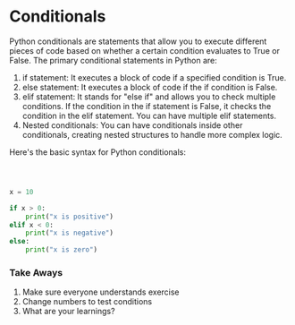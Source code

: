# Conditionals


Python conditionals are statements that allow you to execute different pieces of code based on whether a certain condition evaluates to True or False. The primary conditional statements in Python are:

1. if statement: It executes a block of code if a specified condition is True.
2. else statement: It executes a block of code if the if condition is False.
3. elif statement: It stands for "else if" and allows you to check multiple conditions. If the condition in the if statement is False, it checks the condition in the elif statement. You can have multiple elif statements.
4. Nested conditionals: You can have conditionals inside other conditionals, creating nested structures to handle more complex logic.


Here's the basic syntax for Python conditionals:


```python



x = 10

if x > 0:
    print("x is positive")
elif x < 0:
    print("x is negative")
else:
    print("x is zero")

```


### Take Aways

1. Make sure everyone understands exercise
2. Change numbers to test conditions
3. What are your learnings?


